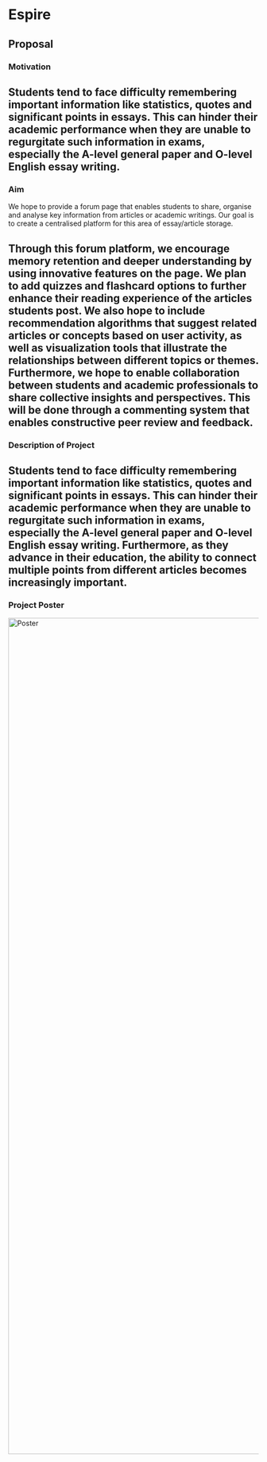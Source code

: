 # Espire
## Proposal
### Motivation 
Students tend to face difficulty remembering important information like statistics, quotes and significant points in essays. This can hinder their academic performance when they are unable to regurgitate such information in exams, especially the A-level general paper and O-level English essay writing.
---
### Aim 
We hope to provide a forum page that enables students to share, organise and analyse key information from articles or academic writings. Our goal is to create a centralised platform for this area of essay/article storage. 

Through this forum platform, we encourage memory retention and deeper understanding by using innovative features on the page. We plan to add quizzes and flashcard options to further enhance their reading experience of the articles students post. We also hope to include recommendation algorithms that suggest related articles or concepts based on user activity, as well as visualization tools that illustrate the relationships between different topics or themes.
Furthermore, we hope to enable collaboration between students and academic professionals to share collective insights and perspectives. This will be done through a commenting system that enables constructive peer review and feedback.
---
### Description of Project
Students tend to face difficulty remembering important information like statistics, quotes and significant points in essays. This can hinder their academic performance when they are unable to regurgitate such information in exams, especially the A-level general paper and O-level English essay writing. Furthermore, as they advance in their education, the ability to connect multiple points from different articles becomes increasingly important.
---
### Project Poster
<img width="1684" alt="Poster" src="https://github.com/Victoria281/Espire/assets/55942774/08bb5ef6-e494-45e4-8a45-34b7e3f34e27">
